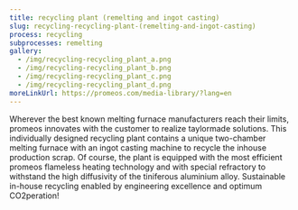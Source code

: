 ```yaml
---
title: recycling plant (remelting and ingot casting)
slug: recycling-recycling-plant-(remelting-and-ingot-casting)
process: recycling
subprocesses: remelting
gallery:
  - /img/recycling-recycling_plant_a.png
  - /img/recycling-recycling_plant_b.png
  - /img/recycling-recycling_plant_c.png
  - /img/recycling-recycling_plant_d.png
moreLinkUrl: https://promeos.com/media-library/?lang=en
---
```

Wherever the best known melting furnace manufacturers reach their limits, promeos innovates with the customer to realize taylormade solutions. This individually designed recycling plant contains a unique two-chamber melting furnace with an ingot casting machine to recycle the inhouse production scrap. Of course, the plant is equipped with the most efficient promeos flameless heating technology and with special refractory to withstand the high diffusivity of the tiniferous aluminium alloy. Sustainable in-house recycling enabled by engineering excellence and optimum CO2peration!

